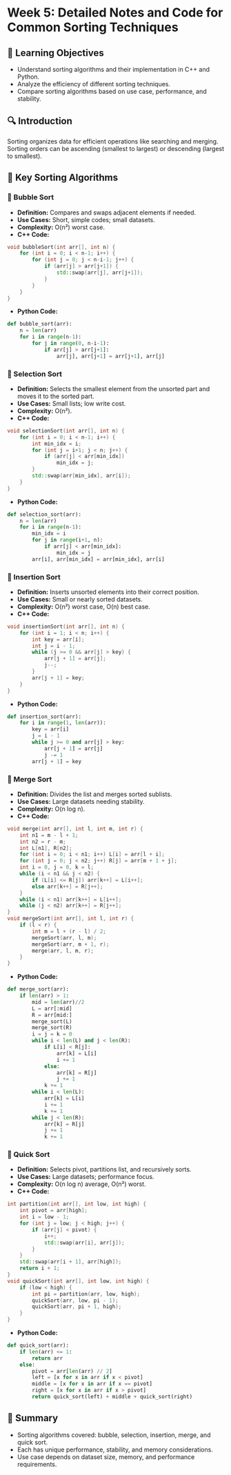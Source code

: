 # Week 5: Detailed Notes and Code for Common Sorting Techniques

## 🎯 Learning Objectives

* Understand sorting algorithms and their implementation in C++ and Python.
* Analyze the efficiency of different sorting techniques.
* Compare sorting algorithms based on use case, performance, and stability.

## 🔍 Introduction

Sorting organizes data for efficient operations like searching and merging. Sorting orders can be ascending (smallest to largest) or descending (largest to smallest).

## 🔁 Key Sorting Algorithms

### 📌 Bubble Sort

* **Definition:** Compares and swaps adjacent elements if needed.
* **Use Cases:** Short, simple codes; small datasets.
* **Complexity:** O(n²) worst case.
* **C++ Code:**

```cpp
void bubbleSort(int arr[], int n) {
    for (int i = 0; i < n-1; i++) {
        for (int j = 0; j < n-i-1; j++) {
            if (arr[j] > arr[j+1]) {
                std::swap(arr[j], arr[j+1]);
            }
        }
    }
}
```

* **Python Code:**

```python
def bubble_sort(arr):
    n = len(arr)
    for i in range(n-1):
        for j in range(0, n-i-1):
            if arr[j] > arr[j+1]:
                arr[j], arr[j+1] = arr[j+1], arr[j]
```

### 📌 Selection Sort

* **Definition:** Selects the smallest element from the unsorted part and moves it to the sorted part.
* **Use Cases:** Small lists; low write cost.
* **Complexity:** O(n²).
* **C++ Code:**

```cpp
void selectionSort(int arr[], int n) {
    for (int i = 0; i < n-1; i++) {
        int min_idx = i;
        for (int j = i+1; j < n; j++) {
            if (arr[j] < arr[min_idx])
                min_idx = j;
        }
        std::swap(arr[min_idx], arr[i]);
    }
}
```

* **Python Code:**

```python
def selection_sort(arr):
    n = len(arr)
    for i in range(n-1):
        min_idx = i
        for j in range(i+1, n):
            if arr[j] < arr[min_idx]:
                min_idx = j
        arr[i], arr[min_idx] = arr[min_idx], arr[i]
```

### 📌 Insertion Sort

* **Definition:** Inserts unsorted elements into their correct position.
* **Use Cases:** Small or nearly sorted datasets.
* **Complexity:** O(n²) worst case, O(n) best case.
* **C++ Code:**

```cpp
void insertionSort(int arr[], int n) {
    for (int i = 1; i < n; i++) {
        int key = arr[i];
        int j = i - 1;
        while (j >= 0 && arr[j] > key) {
            arr[j + 1] = arr[j];
            j--;
        }
        arr[j + 1] = key;
    }
}
```

* **Python Code:**

```python
def insertion_sort(arr):
    for i in range(1, len(arr)):
        key = arr[i]
        j = i - 1
        while j >= 0 and arr[j] > key:
            arr[j + 1] = arr[j]
            j -= 1
        arr[j + 1] = key
```

### 📌 Merge Sort

* **Definition:** Divides the list and merges sorted sublists.
* **Use Cases:** Large datasets needing stability.
* **Complexity:** O(n log n).
* **C++ Code:**

```cpp
void merge(int arr[], int l, int m, int r) {
    int n1 = m - l + 1;
    int n2 = r - m;
    int L[n1], R[n2];
    for (int i = 0; i < n1; i++) L[i] = arr[l + i];
    for (int j = 0; j < n2; j++) R[j] = arr[m + 1 + j];
    int i = 0, j = 0, k = l;
    while (i < n1 && j < n2) {
        if (L[i] <= R[j]) arr[k++] = L[i++];
        else arr[k++] = R[j++];
    }
    while (i < n1) arr[k++] = L[i++];
    while (j < n2) arr[k++] = R[j++];
}
void mergeSort(int arr[], int l, int r) {
    if (l < r) {
        int m = l + (r - l) / 2;
        mergeSort(arr, l, m);
        mergeSort(arr, m + 1, r);
        merge(arr, l, m, r);
    }
}
```

* **Python Code:**

```python
def merge_sort(arr):
    if len(arr) > 1:
        mid = len(arr)//2
        L = arr[:mid]
        R = arr[mid:]
        merge_sort(L)
        merge_sort(R)
        i = j = k = 0
        while i < len(L) and j < len(R):
            if L[i] < R[j]:
                arr[k] = L[i]
                i += 1
            else:
                arr[k] = R[j]
                j += 1
            k += 1
        while i < len(L):
            arr[k] = L[i]
            i += 1
            k += 1
        while j < len(R):
            arr[k] = R[j]
            j += 1
            k += 1
```

### 📌 Quick Sort

* **Definition:** Selects pivot, partitions list, and recursively sorts.
* **Use Cases:** Large datasets; performance focus.
* **Complexity:** O(n log n) average, O(n²) worst.
* **C++ Code:**

```cpp
int partition(int arr[], int low, int high) {
    int pivot = arr[high];
    int i = low - 1;
    for (int j = low; j < high; j++) {
        if (arr[j] < pivot) {
            i++;
            std::swap(arr[i], arr[j]);
        }
    }
    std::swap(arr[i + 1], arr[high]);
    return i + 1;
}
void quickSort(int arr[], int low, int high) {
    if (low < high) {
        int pi = partition(arr, low, high);
        quickSort(arr, low, pi - 1);
        quickSort(arr, pi + 1, high);
    }
}
```

* **Python Code:**

```python
def quick_sort(arr):
    if len(arr) <= 1:
        return arr
    else:
        pivot = arr[len(arr) // 2]
        left = [x for x in arr if x < pivot]
        middle = [x for x in arr if x == pivot]
        right = [x for x in arr if x > pivot]
        return quick_sort(left) + middle + quick_sort(right)
```

## 🧠 Summary

* Sorting algorithms covered: bubble, selection, insertion, merge, and quick sort.
* Each has unique performance, stability, and memory considerations.
* Use case depends on dataset size, memory, and performance requirements.